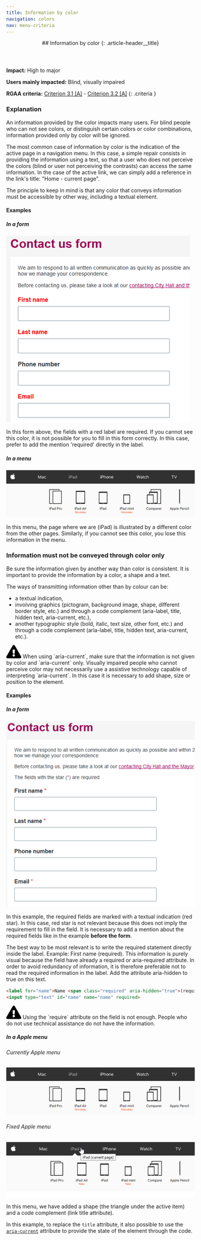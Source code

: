 ```yaml
---
title: Information by color
navigation: colors
nav: menu-criteria
---
```


<header>
## Information by color
{: .article-header__title}
</header>

**Impact:** High to major

**Users mainly impacted:** Blind, visually impaired

**RGAA criteria:** [Criterion 3.1 [A]](http://disic.github.io/rgaa_referentiel_en/criteria.html#crit-3-1) - [Criterion 3.2 [A]](http://disic.github.io/rgaa_referentiel_en/criteria.html#crit-3-2)
{: .criteria }

### Explanation

An information provided by the color impacts many users. For blind people who can not see colors, or distinguish certain colors or color combinations, information provided only by color will be ignored.

The most common case of information by color is the indication of the active page in a navigation menu. In this case, a simple repair consists in providing the information using a text, so that a user who does not perceive the colors (blind or user not perceiving the contrasts) can access the same information. In the case of the active link, we can simply add a reference in the link's title: "Home - current page".

The principle to keep in mind is that any color that conveys information must be accessible by other way, including a textual element.

#### Examples

##### In a form

![Form example](../../img/color-3.1-1.png)

In this form above, the fields with a red label are required. If you cannot see this color, it is not possible for you to fill in this form correctly.
In this case, prefer to add the mention 'required' directly in the label.


##### In a menu

![Menu example](../../img/color-3.1-2.png)

In this menu, the page where we are (iPad) is illustrated by a different color from the other pages. Similarly, if you cannot see this color, you lose this information in the menu.

### Information must not be conveyed through color only

Be sure the information given by another way than color is consistent. It is important to provide the information by a color, a shape and a text.

The ways of transmitting information other than by colour can be:

* a textual indication,
* involving graphics (pictogram, background image, shape, different border style, etc.) and through a code complement (aria-label, title, hidden text, aria-current, etc.),
* another typographic style (bold, italic, text size, other font, etc.) and through a code complement (aria-label, title, hidden text, aria-current, etc.).

<div class="important">
<svg role="img" aria-label="Important" xmlns="http://www.w3.org/2000/svg" viewBox="0 0 576 512" width="40" height="36"><title>Important</title><path d="M569.517 440.013C587.975 472.007 564.806 512 527.94 512H48.054c-36.937 0-59.999-40.055-41.577-71.987L246.423 23.985c18.467-32.009 64.72-31.951 83.154 0l239.94 416.028zM288 354c-25.405 0-46 20.595-46 46s20.595 46 46 46 46-20.595 46-46-20.595-46-46-46zm-43.673-165.346l7.418 136c.347 6.364 5.609 11.346 11.982 11.346h48.546c6.373 0 11.635-4.982 11.982-11.346l7.418-136c.375-6.874-5.098-12.654-11.982-12.654h-63.383c-6.884 0-12.356 5.78-11.981 12.654z"/></svg>
When using `aria-current`, make sure that the information is not given by color and `aria-current` only. Visually impaired people who cannot perceive color may not necessarily use a assistive technology capable of interpreting `aria-current`. In this case it is necessary to add shape, size or position to the element.
</div>

#### Examples

##### In a form

![Form example](../../img/color-3.2-1.png)

In this example, the required fields are marked with a textual indication (red star). In this case, red star is not relevant because this does not imply the requirement to fill in the field. It is necessary to add a mention about the required fields like in the example **before the form**.

The best way to be most relevant is to write the required statement directly inside the label. Example: First name (required). This information is purely visual because the field have already a required or aria-required attribute. In order to avoid redundancy of information, it is therefore preferable not to read the required information in the label. Add the attribute aria-hidden to true on this text.

```html
<label for="name">Name <span class="required" aria-hidden="true">(required)</span></label>
<input type="text" id="name" name="name" required>
```

<div class="important">
<svg role="img" aria-label="Important" xmlns="http://www.w3.org/2000/svg" viewBox="0 0 576 512" width="40" height="36"><title>Important</title><path d="M569.517 440.013C587.975 472.007 564.806 512 527.94 512H48.054c-36.937 0-59.999-40.055-41.577-71.987L246.423 23.985c18.467-32.009 64.72-31.951 83.154 0l239.94 416.028zM288 354c-25.405 0-46 20.595-46 46s20.595 46 46 46 46-20.595 46-46-20.595-46-46-46zm-43.673-165.346l7.418 136c.347 6.364 5.609 11.346 11.982 11.346h48.546c6.373 0 11.635-4.982 11.982-11.346l7.418-136c.375-6.874-5.098-12.654-11.982-12.654h-63.383c-6.884 0-12.356 5.78-11.981 12.654z"/></svg>
Using the `require` attribute on the field is not enough. People who do not use technical assistance do not have the information.
</div>

##### In a Apple menu

###### Currently Apple menu
![Bad menu example](../../img/color-3.1-2.png)

###### Fixed Apple menu
![Fixed menu example](../../img/color-3.2-2.png)

In this menu, we have added a shape (the triangle under the active item) and a code complement (link title attribute).

In this example, to replace the `title` attribute, it also possible to use the [`aria-current`](https://www.w3.org/TR/wai-aria-1.1/#aria-current) attribute to provide the state of the element through the code.


